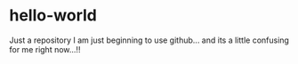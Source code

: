 # hello-world
Just a repository
I am just beginning to use github...
and its a little confusing for me right now...!!
